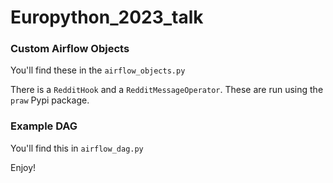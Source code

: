 # Europython_2023_talk

### Custom Airflow Objects

You'll find these in the  `airflow_objects.py`

There is a `RedditHook` and a `RedditMessageOperator`. These are run using the `praw` Pypi package.

### Example DAG

You'll find this in `airflow_dag.py`

Enjoy!
